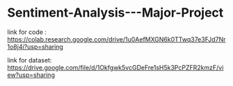 # Sentiment-Analysis---Major-Project
link for code :
https://colab.research.google.com/drive/1u0AefMXGN6k0TTwq37e3FJd7Nr1o8j4i?usp=sharing

link for dataset:
https://drive.google.com/file/d/1Okfgwk5vcGDeFre1sH5k3PcPZFR2kmzF/view?usp=sharing
